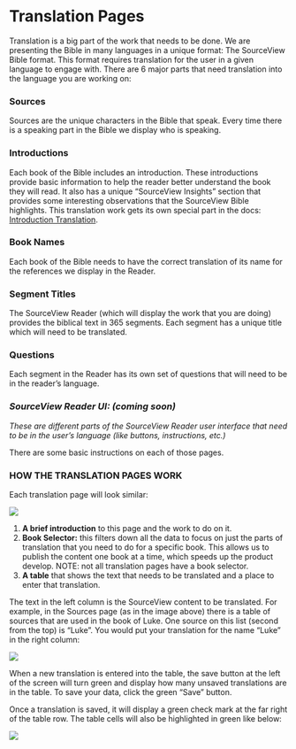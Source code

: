 # Translation Pages

Translation is a big part of the work that needs to be done. We are presenting the Bible in many languages in a unique format: The SourceView Bible format. This format requires translation for the user in a given language to engage with. There are 6 major parts that need translation into the language you are working on:

### **Sources**

Sources are the unique characters in the Bible that speak. Every time there is a speaking part in the Bible we display who is speaking.

### **Introductions**

Each book of the Bible includes an introduction. These introductions provide basic information to help the reader better understand the book they will read. It also has a unique “SourceView Insights” section that provides some interesting observations that the SourceView Bible highlights. This translation work gets its own special part in the docs: [Introduction Translation](introduction-translation/).

### **Book Names**

Each book of the Bible needs to have the correct translation of its name for the references we display in the Reader.

### **Segment Titles**

The SourceView Reader \(which will display the work that you are doing\) provides the biblical text in 365 segments. Each segment has a unique title which will need to be translated.

### **Questions**

Each segment in the Reader has its own set of questions that will need to be in the reader’s language.

### _SourceView Reader UI: \(coming soon\)_

_These are different parts of the SourceView Reader user interface that need to be in the user’s language \(like buttons, instructions, etc.\)_



There are some basic instructions on each of those pages.

### **HOW THE TRANSLATION PAGES WORK**

Each translation page will look similar:

![](https://lh5.googleusercontent.com/H6ElabMO2zP92O19CG9tF768l3sTv0-iUXnDpVEGittRKntjLfFxNhMf0_Qfjx-eopebmd0eOOotbN2F_NFHM0QKUbuLliqYVMoMAwP44r1jyI_tC0tMnHBQSS3xPAXMJxlkfkRw)

1. **A brief introduction** to this page and the work to do on it.
2. **Book Selector:** this filters down all the data to focus on just the parts of translation that you need to do for a specific book. This allows us to publish the content one book at a time, which speeds up the product develop. NOTE: not all translation pages have a book selector.
3. **A table** that shows the text that needs to be translated and a place to enter that translation.

The text in the left column is the SourceView content to be translated. For example, in the Sources page \(as in the image above\) there is a table of sources that are used in the book of Luke. One source on this list \(second from the top\) is “Luke”. You would put your translation for the name “Luke” in the right column:

![](https://lh5.googleusercontent.com/ebNc8BfE3J5-l5Yr4AVTZwYjYHfCBtG6ZOYajlcA9mR-RlWiZREC5xHTR8o4ZcfwtuGNCGyZc3Slk2Eg1ntsvDdV8eVvZwP-oQAIvYV3Z2csDlsB_GoeUGQ_qNx_TU8VeWp8AduV)

When a new translation is entered into the table, the save button at the left of the screen will turn green and display how many unsaved translations are in the table. To save your data, click the green “Save” button.

Once a translation is saved, it will display a green check mark at the far right of the table row. The table cells will also be highlighted in green like below:

![](https://lh5.googleusercontent.com/ZwoKXK7amcAvI7x2ouM8Jn4Wsi4zYR7r49Ve7QEpEfu64C5PfBJ6XGt9c4oaCiM6A4VkDV6vk9TYjzlgJRtbi-3mYLo25Y90gKz9U_Va6pspG-YemHjVq5vOmqWE9RL39c3V8Wfb)

